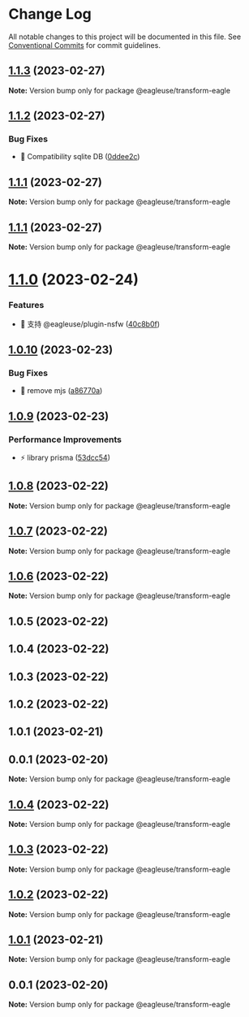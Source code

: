 # Change Log

All notable changes to this project will be documented in this file.
See [Conventional Commits](https://conventionalcommits.org) for commit guidelines.

## [1.1.3](https://github.com/meetqy/eagleuse/compare/@eagleuse/transform-eagle@1.1.2...@eagleuse/transform-eagle@1.1.3) (2023-02-27)

**Note:** Version bump only for package @eagleuse/transform-eagle

## [1.1.2](https://github.com/meetqy/eagleuse/compare/@eagleuse/transform-eagle@1.1.1...@eagleuse/transform-eagle@1.1.2) (2023-02-27)

### Bug Fixes

- 🐛 Compatibility sqlite DB ([0ddee2c](https://github.com/meetqy/eagleuse/commit/0ddee2c67feda522d7d13b4b1c68c354f8a9515e))

## [1.1.1](https://github.com/meetqy/eagleuse/compare/@eagleuse/transform-eagle@1.1.0...@eagleuse/transform-eagle@1.1.1) (2023-02-27)

**Note:** Version bump only for package @eagleuse/transform-eagle

## [1.1.1](https://github.com/meetqy/eagleuse/compare/@eagleuse/transform-eagle@1.1.0...@eagleuse/transform-eagle@1.1.1) (2023-02-27)

**Note:** Version bump only for package @eagleuse/transform-eagle

# [1.1.0](https://github.com/meetqy/eagleuse/compare/@eagleuse/transform-eagle@1.0.10...@eagleuse/transform-eagle@1.1.0) (2023-02-24)

### Features

- 🎸 支持 @eagleuse/plugin-nsfw ([40c8b0f](https://github.com/meetqy/eagleuse/commit/40c8b0fba49c5a79b28b4da2a22265bdef3514cb))

## [1.0.10](https://github.com/meetqy/eagleuse/compare/@eagleuse/transform-eagle@1.0.9...@eagleuse/transform-eagle@1.0.10) (2023-02-23)

### Bug Fixes

- 🐛 remove mjs ([a86770a](https://github.com/meetqy/eagleuse/commit/a86770a9403645710b89c770e6211978fccae351))

## [1.0.9](https://github.com/meetqy/eagleuse/compare/@eagleuse/transform-eagle@1.0.8...@eagleuse/transform-eagle@1.0.9) (2023-02-23)

### Performance Improvements

- ⚡️ library prisma ([53dcc54](https://github.com/meetqy/eagleuse/commit/53dcc54bd1490010f543de034a2e9528ecffe471))

## [1.0.8](https://github.com/meetqy/eagleuse/compare/@eagleuse/transform-eagle@1.0.7...@eagleuse/transform-eagle@1.0.8) (2023-02-22)

**Note:** Version bump only for package @eagleuse/transform-eagle

## [1.0.7](https://github.com/meetqy/eagleuse/compare/@eagleuse/transform-eagle@1.0.6...@eagleuse/transform-eagle@1.0.7) (2023-02-22)

**Note:** Version bump only for package @eagleuse/transform-eagle

## [1.0.6](https://github.com/meetqy/eagleuse/compare/@eagleuse/transform-eagle@1.0.5...@eagleuse/transform-eagle@1.0.6) (2023-02-22)

**Note:** Version bump only for package @eagleuse/transform-eagle

## 1.0.5 (2023-02-22)

## 1.0.4 (2023-02-22)

## 1.0.3 (2023-02-22)

## 1.0.2 (2023-02-22)

## 1.0.1 (2023-02-21)

## 0.0.1 (2023-02-20)

**Note:** Version bump only for package @eagleuse/transform-eagle

## [1.0.4](https://github.com/meetqy/eagleuse/compare/v1.0.3...v1.0.4) (2023-02-22)

**Note:** Version bump only for package @eagleuse/transform-eagle

## [1.0.3](https://github.com/meetqy/eagleuse/compare/v1.0.2...v1.0.3) (2023-02-22)

**Note:** Version bump only for package @eagleuse/transform-eagle

## [1.0.2](https://github.com/meetqy/eagleuse/compare/v1.0.1...v1.0.2) (2023-02-22)

**Note:** Version bump only for package @eagleuse/transform-eagle

## [1.0.1](https://github.com/meetqy/eagleuse/compare/v0.0.1...v1.0.1) (2023-02-21)

**Note:** Version bump only for package @eagleuse/transform-eagle

## 0.0.1 (2023-02-20)

**Note:** Version bump only for package @eagleuse/transform-eagle
